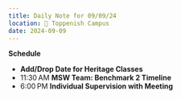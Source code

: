 ```yaml
---
title: Daily Note for 09/09/24
location: 🏫 Toppenish Campus
date: 2024-09-09
---
```

**Schedule**

- **Add/Drop Date for Heritage Classes**
- 11:30 AM **MSW Team:  Benchmark 2 Timeline**
- 6:00 PM **Individual Supervision with Meeting**
